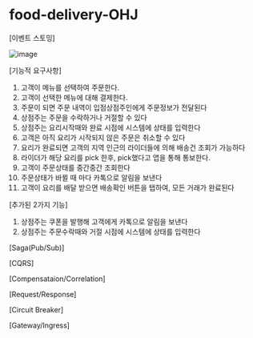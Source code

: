 # food-delivery-OHJ

[이벤트 스토밍]

![image](https://user-images.githubusercontent.com/91641815/203244063-cdace5b5-f4b3-406f-8ab5-47569c056667.png)

[기능적 요구사항]
1. 고객이 메뉴를 선택하여 주문한다.
2. 고객이 선택한 메뉴에 대해 결제한다.
3. 주문이 되면 주문 내역이 입점상점주인에게 주문정보가 전달된다
4. 상점주는 주문을 수락하거나 거절할 수 있다
5. 상점주는 요리시작때와 완료 시점에 시스템에 상태를 입력한다
6. 고객은 아직 요리가 시작되지 않은 주문은 취소할 수 있다
7. 요리가 완료되면 고객의 지역 인근의 라이더들에 의해 배송건 조회가 가능하다
8. 라이더가 해당 요리를 pick 한후, pick했다고 앱을 통해 통보한다.
9. 고객이 주문상태를 중간중간 조회한다
10. 주문상태가 바뀔 때 마다 카톡으로 알림을 보낸다
11. 고객이 요리를 배달 받으면 배송확인 버튼을 탭하여, 모든 거래가 완료된다

[추가된 2가지 기능]
1. 상점주는 쿠폰을 발행해 고객에게 카톡으로 알림을 보낸다
2. 상점주는 주문수락때와 거절 시점에 시스템에 상태를 입력한다

[Saga(Pub/Sub)]

[CQRS]

[Compensataion/Correlation]

[Request/Response]

[Circuit Breaker]

[Gateway/Ingress]
